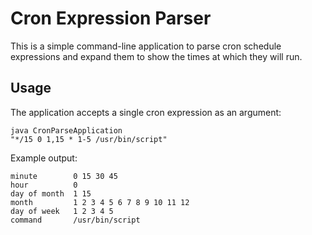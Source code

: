 # Cron Expression Parser

This is a simple command-line application to parse cron schedule expressions and expand them to show the times at which they will run.

## Usage

The application accepts a single cron expression as an argument:

```
java CronParseApplication
"*/15 0 1,15 * 1-5 /usr/bin/script"
```

Example output:

```
minute        0 15 30 45
hour          0
day of month  1 15
month         1 2 3 4 5 6 7 8 9 10 11 12
day of week   1 2 3 4 5
command       /usr/bin/script
```
